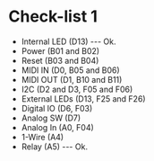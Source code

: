 # Check-list 1

* Internal LED (D13) --- Ok.
* Power (B01 and B02)
* Reset (B03 and B04)
* MIDI IN (D0, B05 and B06)
* MIDI OUT (D1, B10 and B11)
* I2C (D2 and D3, F05 and F06)
* External LEDs (D13, F25 and F26)
* Digital IO (D6, F03)
* Analog SW (D7)
* Analog In (A0, F04)
* 1-Wire (A4)
* Relay (A5) --- Ok.
